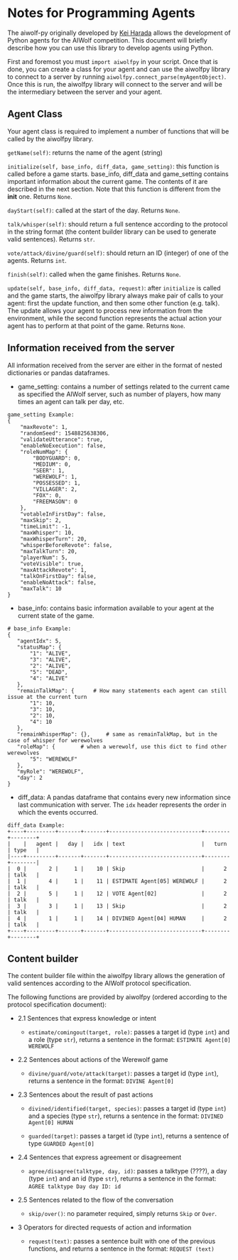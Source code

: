 Notes for Programming Agents
============================

The aiwolf-py originally developed by [Kei Harada](https://github.com/k-harada/) allows the development of Python agents for the AIWolf competition. This document will briefly describe how you can use this library to develop agents using Python.

First and foremost you must `import aiwolfpy` in your script. Once that is done, you can create a class for your agent and can use the aiwolfpy library to connect to a server by running `aiwolfpy.connect_parse(myAgentObject)`. Once this is run, the aiwolfpy library will connect to the server and will be the intermediary between the server and your agent.

## Agent Class

Your agent class is required to implement a number of functions that will be called by the aiwolfpy library.

`getName(self)`: returns the name of the agent (string)

`initialize(self, base_info, diff_data, game_setting)`: this function is called before a game starts. base_info, diff_data and game_setting contains important information about the current game. The contents of it are described in the next section. Note that this function is different from the __init__ one. Returns `None`.

`dayStart(self)`: called at the start of the day.  Returns `None`.

`talk/whisper(self)`: should return a full sentence according to the protocol in the string format (the content builder library can be used to generate valid sentences). Returns `str`.

`vote/attack/divine/guard(self)`: should return an ID (integer) of one of the agents. Returns `int`.

`finish(self)`: called when the game finishes. Returns `None`.

`update(self, base_info, diff_data, request)`: after `initialize` is called and the game starts, the aiwolfpy library always make pair of calls to your agent: first the update function, and then some other function (e.g. talk). The update allows your agent to process new information from the environment, while the second function represents the actual action your agent has to perform at that point of the game. Returns `None`.


## Information received from the server

All information received from the server are either in the format of nested dictionaries or pandas dataframes. 

 * game_setting: contains a number of settings related to the current came as specified the AIWolf server, such as number of players, how many times an agent can talk per day, etc. 

```
game_setting Example:
{
    "maxRevote": 1, 
    "randomSeed": 1548825638306, 
    "validateUtterance": true, 
    "enableNoExecution": false, 
    "roleNumMap": {
        "BODYGUARD": 0, 
        "MEDIUM": 0, 
        "SEER": 1, 
        "WEREWOLF": 1, 
        "POSSESSED": 1, 
        "VILLAGER": 2, 
        "FOX": 0, 
        "FREEMASON": 0
    }, 
    "votableInFirstDay": false, 
    "maxSkip": 2, 
    "timeLimit": -1, 
    "maxWhisper": 10, 
    "maxWhisperTurn": 20, 
    "whisperBeforeRevote": false, 
    "maxTalkTurn": 20, 
    "playerNum": 5, 
    "voteVisible": true, 
    "maxAttackRevote": 1, 
    "talkOnFirstDay": false, 
    "enableNoAttack": false, 
    "maxTalk": 10
}
```

* base_info: contains basic information available to your agent at the current state of the game.
<!--- 
	* agentIdx: your agent ID (`int` format)
	* `statusMap`: contains the status ("DEAD" or "ALIVE") of each agent. It's a dictionary with pairs of key values in the format ID - Status. Note that ID is in `str` format
	* `remainTalkMap`: how many more sentences the agent can issue at the current state of the current phase.  Note that ID is in `str` format
	* `remainWhisperMap`: similar to previous one, in this case for Werewolf during the night phase.  Note that ID is in `str` format
	* `roleMap`: when a werewolf, you can identify other werewolf places from this dictionary.  Note that ID is in `str` format
	* `myRole`: your role in the current game in `str` format
	* `day`: the current day of the game (`int` format)
 --->
 ```
 # base_info Example:
 {
    "agentIdx": 5, 
    "statusMap": {
        "1": "ALIVE", 
        "3": "ALIVE", 
        "2": "ALIVE", 
        "5": "DEAD", 
        "4": "ALIVE"
    }, 
    "remainTalkMap": {		# How many statements each agent can still issue at the current turn
        "1": 10, 
        "3": 10, 
        "2": 10, 
        "4": 10
    }, 
    "remainWhisperMap": {}, 	# same as remainTalkMap, but in the case of whisper for werewolves
    "roleMap": {  		# when a werewolf, use this dict to find other werewolves
        "5": "WEREWOLF"
    }, 
    "myRole": "WEREWOLF", 
    "day": 2
}
```
 
 * diff_data: A pandas dataframe that contains every new information since last communication with server. The `idx` header represents the order in which the events occurred.
 
 ```
diff_data Example:
+----+---------+-------+-------+-----------------------------+--------+--------+
|    |   agent |   day |   idx | text                        |   turn | type   |
|----+---------+-------+-------+-----------------------------+--------+--------|
|  0 |       2 |     1 |    10 | Skip                        |      2 | talk   |
|  1 |       4 |     1 |    11 | ESTIMATE Agent[05] WEREWOLF |      2 | talk   |
|  2 |       5 |     1 |    12 | VOTE Agent[02]              |      2 | talk   |
|  3 |       3 |     1 |    13 | Skip                        |      2 | talk   |
|  4 |       1 |     1 |    14 | DIVINED Agent[04] HUMAN     |      2 | talk   |
+----+---------+-------+-------+-----------------------------+--------+--------+
 ```
 
## Content builder

The content builder file within the aiwolfpy library allows the generation of valid sentences according to the AIWolf protocol specification.

The following functions are provided by aiwolfpy (ordered according to the protocol specification document): 

* 2.1 Sentences that express knowledge or intent

	* `estimate/comingout(target, role)`: passes a target id (type `int`) and a role (type `str`), returns a sentence in the format: ```ESTIMATE Agent[0] WEREWOLF```

* 2.2 Sentences about actions of the Werewolf game

	* `divine/guard/vote/attack(target)`: passes a target id (type `int`), returns a sentence in the format: ```DIVINE Agent[0] ```

* 2.3 Sentences about the result of past actions

	* `divined/identified(target, species)`: passes a target id (type `int`) and a species (type `str`), returns a sentence in the format: ```DIVINED Agent[0] HUMAN ```

	* `guarded(target)`: passes a target id (type `int`), returns a sentence of type ```GUARDED Agent[0] ```

* 2.4 Sentences that express agreement or disagreement

	* `agree/disagree(talktype, day, id)`: passes a talktype (????), a day (type `int`) and an id (type `str`), returns a sentence in the format: ```AGREE talktype Day day ID: id```

* 2.5 Sentences related to the flow of the conversation

	* `skip/over()`: no parameter required, simply returns `Skip` or `Over`.

* 3 Operators for directed requests of action and information

	* `request(text)`: passes a sentence built with one of the previous functions, and returns a sentence in the format: `REQUEST (text)`
 
